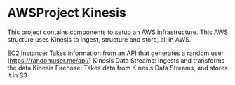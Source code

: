 # AWSProject Kinesis

This project contains components to setup an AWS infrastructure. This AWS structure uses Kinesis to ingest, structure and store, all in AWS.

EC2 Instance: Takes information from an API that generates a random user (https://randomuser.me/api/)
Kinesis Data Streams: Ingests and transforms the data
Kinesis Firehose: Takes data from Kinesis Data Streams, and stores it in S3